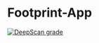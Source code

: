 # Footprint-App

[![DeepScan grade](https://deepscan.io/api/teams/6048/projects/7909/branches/87893/badge/grade.svg)](https://deepscan.io/dashboard#view=project&tid=6048&pid=7909&bid=87893)
